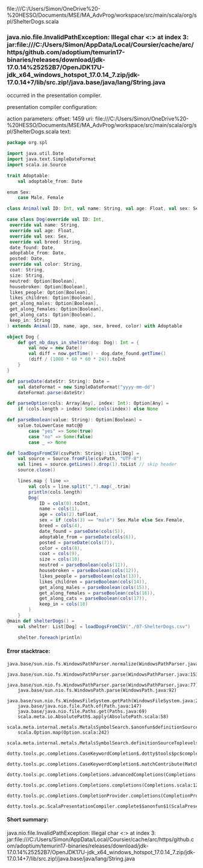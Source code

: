 file:///C:/Users/Simon/OneDrive%20-%20HESSO/Documents/MSE/MA_AdvProg/workspace/src/main/scala/org/spl/ShelterDogs.scala
### java.nio.file.InvalidPathException: Illegal char <:> at index 3: jar:file:///C:/Users/Simon/AppData/Local/Coursier/cache/arc/https/github.com/adoptium/temurin17-binaries/releases/download/jdk-17.0.14%25252B7/OpenJDK17U-jdk_x64_windows_hotspot_17.0.14_7.zip/jdk-17.0.14+7/lib/src.zip!/java.base/java/lang/String.java

occurred in the presentation compiler.

presentation compiler configuration:


action parameters:
offset: 1459
uri: file:///C:/Users/Simon/OneDrive%20-%20HESSO/Documents/MSE/MA_AdvProg/workspace/src/main/scala/org/spl/ShelterDogs.scala
text:
```scala
package org.spl

import java.util.Date
import java.text.SimpleDateFormat
import scala.io.Source

trait Adoptable:
    val adoptable_from: Date

enum Sex:
    case Male, Female

class Animal(val ID: Int, val name: String, val age: Float, val sex: Sex, val breed: String, val color: String)

case class Dog(override val ID: Int,
 override val name: String, 
 override val age: Float, 
 override val sex: Sex, 
 override val breed: String, 
 date_found: Date, 
 adoptable_from: Date, 
 posted: Date, 
 override val color: String,
 coat: String, 
 size: String, 
 neutred: Option[Boolean], 
 housebroken: Option[Boolean], 
 likes_people: Option[Boolean], 
 likes_children: Option[Boolean], 
 get_along_males: Option[Boolean], 
 get_along_females: Option[Boolean], 
 get_along_cats: Option[Boolean], 
 keep_in: String
) extends Animal(ID, name, age, sex, breed, color) with Adoptable

object Dog {
    def get_nb_days_in_shelter(dog: Dog): Int = {
        val now = new Date()
        val diff = now.getTime() - dog.date_found.getTime()
        (diff / (1000 * 60 * 60 * 24)).toInt
    }
}

def parseDate(dateStr: String): Date =
    val dateFormat = new SimpleDateFormat("yyyy-mm-dd")
    dateFormat.parse(dateStr)

def parseOption(cols: Array[Any], index: Int): Option[Any] =
    if (cols.length > index) Some(cols(index)) else None

def parseBoolean(value: String): Option[Boolean] =
    value.toLowerCase matc@@
        case "yes" => Some(true)
        case "no" => Some(false)
        case _ => None

def loadDogsFromCSV(csvPath: String): List[Dog] =
    val source = Source.fromFile(csvPath, "UTF-8")
    val lines = source.getLines().drop(1).toList // skip header
    source.close()

    lines.map { line =>
        val cols = line.split(",").map(_.trim)
        println(cols.length)
        Dog(
            ID = cols(0).toInt,
            name = cols(1),
            age = cols(2).toFloat,
            sex = if (cols(3) == "male") Sex.Male else Sex.Female,
            breed = cols(4),
            date_found = parseDate(cols(5)),
            adoptable_from = parseDate(cols(6)),
            posted = parseDate(cols(7)),
            color = cols(8),
            coat = cols(9),
            size = cols(10),
            neutred = parseBoolean(cols(11)),
            housebroken = parseBoolean(cols(12)),
            likes_people = parseBoolean(cols(13)),
            likes_children = parseBoolean(cols(14)),
            get_along_males = parseBoolean(cols(15)),
            get_along_females = parseBoolean(cols(16)),
            get_along_cats = parseBoolean(cols(17)),
            keep_in = cols(18)
        )
    }
@main def shelterDogs() = 
    val shelter: List[Dog] = loadDogsFromCSV("./07-ShelterDogs.csv")

    shelter.foreach(println)
```



#### Error stacktrace:

```
java.base/sun.nio.fs.WindowsPathParser.normalize(WindowsPathParser.java:182)
	java.base/sun.nio.fs.WindowsPathParser.parse(WindowsPathParser.java:153)
	java.base/sun.nio.fs.WindowsPathParser.parse(WindowsPathParser.java:77)
	java.base/sun.nio.fs.WindowsPath.parse(WindowsPath.java:92)
	java.base/sun.nio.fs.WindowsFileSystem.getPath(WindowsFileSystem.java:232)
	java.base/java.nio.file.Path.of(Path.java:147)
	java.base/java.nio.file.Paths.get(Paths.java:69)
	scala.meta.io.AbsolutePath$.apply(AbsolutePath.scala:58)
	scala.meta.internal.metals.MetalsSymbolSearch.$anonfun$definitionSourceToplevels$2(MetalsSymbolSearch.scala:70)
	scala.Option.map(Option.scala:242)
	scala.meta.internal.metals.MetalsSymbolSearch.definitionSourceToplevels(MetalsSymbolSearch.scala:69)
	dotty.tools.pc.completions.CaseKeywordCompletion$.dotty$tools$pc$completions$CaseKeywordCompletion$$$sortSubclasses(MatchCaseCompletions.scala:342)
	dotty.tools.pc.completions.CaseKeywordCompletion$.matchContribute(MatchCaseCompletions.scala:292)
	dotty.tools.pc.completions.Completions.advancedCompletions(Completions.scala:350)
	dotty.tools.pc.completions.Completions.completions(Completions.scala:120)
	dotty.tools.pc.completions.CompletionProvider.completions(CompletionProvider.scala:90)
	dotty.tools.pc.ScalaPresentationCompiler.complete$$anonfun$1(ScalaPresentationCompiler.scala:146)
```
#### Short summary: 

java.nio.file.InvalidPathException: Illegal char <:> at index 3: jar:file:///C:/Users/Simon/AppData/Local/Coursier/cache/arc/https/github.com/adoptium/temurin17-binaries/releases/download/jdk-17.0.14%25252B7/OpenJDK17U-jdk_x64_windows_hotspot_17.0.14_7.zip/jdk-17.0.14+7/lib/src.zip!/java.base/java/lang/String.java